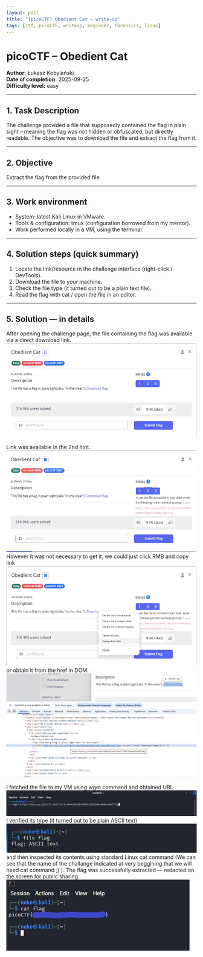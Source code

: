 ```yaml
---
layout: post
title: "[picoCTF] Obedient Cat – write-up"
tags: [ctf, picoCTF, writeup, beginner, forensics, linux]
---
```


# picoCTF – Obedient Cat  
**Author:** Łukasz Kobylański  
**Date of completion:** 2025-09-25  
**Difficulty level:** easy

---

## 1. Task Description
The challenge provided a file that supposedly contained the flag in plain sight – meaning the flag was not hidden or obfuscated, but directly readable. The objective was to download the file and extract the flag from it.

---

## 2. Objective
Extract the flag from the provided file.

---

## 3. Work environment
- System: latest Kali Linux in VMware.
- Tools & configuration: tmux (configuration borrowed from my mentor).
- Work performed locally in a VM, using the terminal.

---

## 4. Solution steps (quick summary)
1. Locate the link/resource in the challenge interface (right-click / DevTools).
2. Download the file to your machine.
3. Check the file type (it turned out to be a plain text file).
4. Read the flag with cat / open the file in an editor.

---

## 5. Solution — in details
After opening the challenge page, the file containing the flag was available via a direct download link.
![Screenshot – hint / link](/assets/img/ctf-2025-obidient-cat/obidient-cat-main-screen.jpg)

Link was available in the 2nd hint.
![Screenshot – hint / link](/assets/img/ctf-2025-obidient-cat/hint2url.jpg)
However it was not necessary to get it, we could just click RMB and copy link
![Screenshot – hint / link](/assets/img/ctf-2025-obidient-cat/getUrlYourself1.jpg)  
or obtain it from the href in DOM.
![Screenshot – hint / link](/assets/img/ctf-2025-obidient-cat/getUrlYourself2.jpg)

I fetched the file to my VM using wget command and obtained URL
![Screenshot – hint / link](/assets/img/ctf-2025-obidient-cat/wget.jpg)
I verified its type (it turned out to be plain ASCII text)  
![Screenshot – hint / link](/assets/img/ctf-2025-obidient-cat/file-flag.jpg)  
and then inspected its contents using standard Linux cat command (We can see that the name of the challange indicated at very beggining that we will need cat command ;) ). 
The flag was successfully extracted — redacted on the screen for public sharing.
![Screenshot – hint / link](/assets/img/ctf-2025-obidient-cat/theFlag.jpg)
